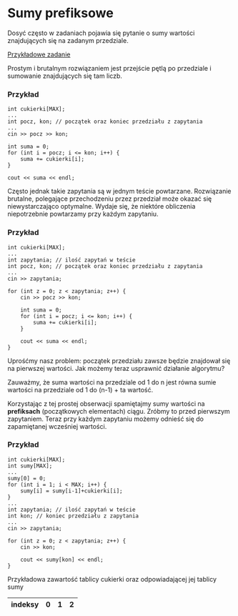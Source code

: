 # Sumy prefiksowe

Dosyć często w zadaniach pojawia się pytanie o sumy wartości znajdujących się na zadanym przedziale.

[Przykładowe zadanie](halloween.pdf)

Prostym i brutalnym rozwiązaniem jest przejście pętlą po przedziale i sumowanie znajdujących się tam liczb.

### Przykład
```
int cukierki[MAX];
...
int pocz, kon; // początek oraz koniec przedziału z zapytania
...
cin >> pocz >> kon;

int suma = 0;
for (int i = pocz; i <= kon; i++) {
    suma += cukierki[i];
}

cout << suma << endl;
```
Często jednak takie zapytania są w jednym teście powtarzane. 
Rozwiązanie brutalne, polegające przechodzeniu przez przedział może okazać się niewystarczająco
optymalne. Wydaje się, że niektóre obliczenia niepotrzebnie powtarzamy przy każdym zapytaniu.

### Przykład 
```
int cukierki[MAX];
...
int zapytania; // ilość zapytań w teście
int pocz, kon; // początek oraz koniec przedziału z zapytania
...
cin >> zapytania;

for (int z = 0; z < zapytania; z++) {
    cin >> pocz >> kon;

    int suma = 0;
    for (int i = pocz; i <= kon; i++) {
        suma += cukierki[i];
    }

    cout << suma << endl;
}

```

Uprośćmy nasz problem: początek przedziału zawsze będzie znajdował się na pierwszej wartości.
Jak możemy teraz usprawnić działanie algorytmu? 

Zauważmy, że suma wartości na przedziale od 1 do n jest równa sumie wartości na przedziale 
od 1 do (n-1) + ta wartość.

Korzystając z tej prostej obserwacji spamiętajmy sumy wartości na **prefiksach** (początkowych elementach) ciągu. 
Zróbmy to przed pierwszym zapytaniem. Teraz przy każdym zapytaniu możemy odnieść się do zapamiętanej wcześniej wartości.


### Przykład 
```
int cukierki[MAX];
int sumy[MAX];
...
sumy[0] = 0;
for (int i = 1; i < MAX; i++) {
    sumy[i] = sumy[i-1]+cukierki[i];
}
...
int zapytania; // ilość zapytań w teście
int kon; // koniec przedziału z zapytania
...
cin >> zapytania;

for (int z = 0; z < zapytania; z++) {
    cin >> kon;

    cout << sumy[kon] << endl;
}

```
Przykładowa zawartość tablicy cukierki oraz odpowiadającej jej tablicy sumy


|indeksy|0  |1  |2  |
|-------|---|---|---|